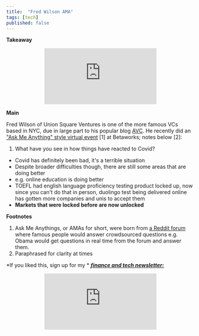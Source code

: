 ```yaml
---
title:  "Fred Wilson AMA"  
tags: [tech]
published: false
---
```


**Takeaway**

<style>
      .iframe-container {
        overflow: hidden;        
        padding-top: 50%; <!-- Calculated from the aspect ration of the content (in case of 16:9 it is 9/16= 0.5625) -->
        position: relative;
      }
      .iframe-container iframe { 
         border: 0;
         height: 100%; <!-- Finally, width and height are set to 100% so the iframe takes up 100% of the containers space. -->
         left: 0;
         position: absolute;
         top: 0;
         width: 100%;
         display: block;
         margin: 0 auto; <!-- center image -->
      }
      <!-- 4x3 Aspect Ratio -->
      .iframe-container-4x3 {
        padding-top: 75%;
      }
</style> 

<div class="iframe-container-4x3">
  <p align="center"><iframe src="https://avoidboringpeople.substack.com/embed" frameborder="0" scrolling="no"> </iframe></p>
</div>

**Main**

Fred Wilson of Union Square Ventures is one of the more famous VCs based in NYC, due in large part to his popular blog [AVC](https://avc.com/ "AVC"). He recently did an ["Ask Me Anything" style virtual event](https://askmeanythinglivefredwilson.splashthat.com/? "Link") \[1\] at Betaworks; notes below \[2\]:

1. What have you see in how things have reacted to Covid?
  - Covid has definitely been bad, it's a terrible situation
  - Despite broader difficulties though, there are still some areas that are doing better
  - e.g. online education is doing better
  - TOEFL had english language proficiency testing product locked up, now since you can't do that in person, duolingo test being delivered online has gotten more companies and unis to accept them
  - **Markets that were locked before are now unlocked**

**Footnotes**

1. Ask Me Anythings, or AMAs for short, were born from [a Reddit forum](https://www.theatlantic.com/technology/archive/2014/01/ama-how-a-weird-internet-thing-became-a-mainstream-delight/282860/ "AMA") where famous people would answer crowdsourced questions e.g. Obama would get questions in real time from the forum and answer them.
2. Paraphrased for clarity at times

*If you liked this, sign up for my * ***[finance and tech newsletter:](https://avoidboringpeople.substack.com/ "ABP")***

<div class="iframe-container-4x3">
  <p align="center"><iframe src="https://avoidboringpeople.substack.com/embed" frameborder="0" scrolling="no"> </iframe></p>
</div>
